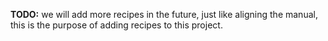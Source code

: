 **TODO:** we will add more recipes in the future, just like aligning the manual, this is the purpose of adding recipes to this project.